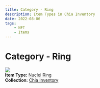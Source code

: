 ```yaml
---
title: Category - Ring
description: Item Types in Chia Inventory
date: 2022-08-06
tags:
    - NFT
    - Items
---
```


# Category - Ring
<div class="item_type_thumbnail">
<a href="../../Types/Ring/Nuclei_Ring/Nuclei_Ring"><img src="https://bxnmr4ly4hvnvuvyqxafi4exktzcrjizrczbiaem5nkayk7sbm.arweave.net/DdrI8Xjh6trSuIXAVHCXVPIopRmIshQAjOtUDCvy_C0"></a><br/>
<div><strong>Item Type:</strong> <a href="../../Types/Ring/Nuclei_Ring/Nuclei_Ring">Nuclei Ring</a></div>
<div><strong>Collection:</strong> <a href="https://www.spacescan.io/xch/nft/collection/col16fpva26fhdjp2echs3cr7c30gzl7qe67hu9grtsjcqldz354asjsyzp6wx">Chia Inventory</a></div>
</div>

